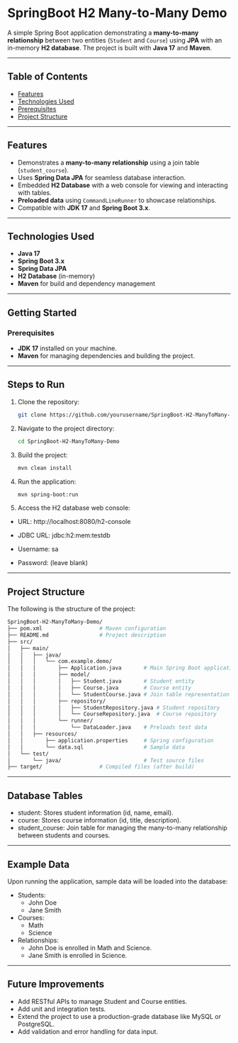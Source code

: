 # SpringBoot H2 Many-to-Many Demo

A simple Spring Boot application demonstrating a **many-to-many relationship** between two entities (`Student` and `Course`) using **JPA** with an in-memory **H2 database**. The project is built with **Java 17** and **Maven**.

---

## Table of Contents
- [Features](#features)
- [Technologies Used](#technologies-used)
- [Prerequisites](#prerequisites)
- [Project Structure](#project-structure)

----------

## Features

- Demonstrates a **many-to-many relationship** using a join table (`student_course`).
- Uses **Spring Data JPA** for seamless database interaction.
- Embedded **H2 Database** with a web console for viewing and interacting with tables.
- **Preloaded data** using `CommandLineRunner` to showcase relationships.
- Compatible with **JDK 17** and **Spring Boot 3.x**.

---

## Technologies Used

- **Java 17**
- **Spring Boot 3.x**
- **Spring Data JPA**
- **H2 Database** (in-memory)
- **Maven** for build and dependency management

---

## Getting Started

### Prerequisites

- **JDK 17** installed on your machine.
- **Maven** for managing dependencies and building the project.

---

## Steps to Run

1. Clone the repository:
   ```bash
   git clone https://github.com/yourusername/SpringBoot-H2-ManyToMany-Demo.git

2. Navigate to the project directory:
   ```bash
   cd SpringBoot-H2-ManyToMany-Demo

3. Build the project:
   ```bash
   mvn clean install

4. Run the application:
   ```bash
   mvn spring-boot:run

5. Access the H2 database web console:

  * URL: http://localhost:8080/h2-console

  * JDBC URL: jdbc:h2:mem:testdb

  * Username: sa

  * Password: (leave blank)

-----
## Project Structure
The following is the structure of the project:
```bash
SpringBoot-H2-ManyToMany-Demo/
├── pom.xml                  # Maven configuration
├── README.md                # Project description
├── src/
│   ├── main/
│   │   ├── java/
│   │   │   └── com.example.demo/
│   │   │       ├── Application.java       # Main Spring Boot application
│   │   │       ├── model/
│   │   │       │   ├── Student.java       # Student entity
│   │   │       │   ├── Course.java        # Course entity
│   │   │       │   └── StudentCourse.java # Join table representation
│   │   │       ├── repository/
│   │   │       │   ├── StudentRepository.java # Student repository
│   │   │       │   └── CourseRepository.java  # Course repository
│   │   │       └── runner/
│   │   │           └── DataLoader.java    # Preloads test data
│   │   ├── resources/
│   │       ├── application.properties     # Spring configuration
│   │       └── data.sql                   # Sample data
│   └── test/
│       └── java/                          # Test source files
├── target/                  # Compiled files (after build)
```
----
## Database Tables
- student: Stores student information (id, name, email).
- course: Stores course information (id, title, description).
- student_course: Join table for managing the many-to-many relationship between students and courses.
----
## Example Data
Upon running the application, sample data will be loaded into the database:
- Students:
  * John Doe
  * Jane Smith
- Courses:
  * Math
  * Science
- Relationships:
  * John Doe is enrolled in Math and Science.
  * Jane Smith is enrolled in Science.
-----
## Future Improvements
- Add RESTful APIs to manage Student and Course entities.
- Add unit and integration tests.
- Extend the project to use a production-grade database like MySQL or PostgreSQL.
- Add validation and error handling for data input.
